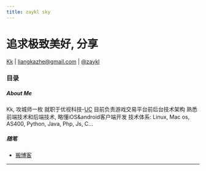 ```yaml
---
title: zaykl sky
---
```


<head>
<link rel='stylesheet' href='/style/github2.css'/>
<meta http-equiv="Content-Type" content="text/html; charset=utf-8" />
</head>

追求极致美好, 分享
==================

[Kk](http://zaykl.github.com) |
<liangkazhe@gmail.com> |
[@zaykl](http://twitter.com/zaykl)

### 目录

##### About Me

Kk, 攻城师一枚
就职于优视科技-[UC](http://uc.cn)
目前负责游戏交易平台前后台技术架构
熟悉前端技术和后端技术, 略懂iOS&android客户端开发
技术体系: Linux, Mac os, AS400, Python, Java, Php, Js, C...

##### 随笔

* [搬博客](post/setup_blog_in_github.html)

----
<div id="disqus_thread"></div>
<script type="text/javascript">
        /* * * CONFIGURATION VARIABLES: EDIT BEFORE PASTING INTO YOUR WEBPAGE * * */
        var disqus_shortname = 'zaykl'; // required: replace example with your forum shortname

        /* * * DON'T EDIT BELOW THIS LINE * * */
        (function() {
            var dsq = document.createElement('script'); dsq.type = 'text/javascript'; dsq.async = true;
            dsq.src = '//' + disqus_shortname + '.disqus.com/embed.js';
            (document.getElementsByTagName('head')[0] || document.getElementsByTagName('body')[0]).appendChild(dsq);
        })();
</script>


